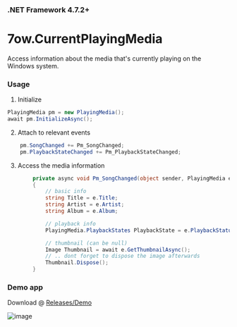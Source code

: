 ### .NET Framework 4.7.2+
# 7ow.CurrentPlayingMedia
Access information about the media that's currently playing on the Windows system.

### Usage

1. Initialize
```cs
PlayingMedia pm = new PlayingMedia();
await pm.InitializeAsync();
```

2. Attach to relevant events
```cs
    pm.SongChanged += Pm_SongChanged;
    pm.PlaybackStateChanged += Pm_PlaybackStateChanged;
```

3. Access the media information
```cs
        private async void Pm_SongChanged(object sender, PlayingMedia e)
        {
            // basic info
            string Title = e.Title;
            string Artist = e.Artist;
            string Album = e.Album;

            // playback info
            PlayingMedia.PlaybackStates PlaybackState = e.PlaybackStatus;

            // thumbnail (can be null)
            Image Thumbnail = await e.GetThumbnailAsync();
            // .. dont forget to dispose the image afterwards
            Thumbnail.Dispose();
        }
```


### Demo app

Download @ [Releases/Demo](https://github.com/owtysm/CurrentPlayingMedia/releases/tag/demo)

![image](https://github.com/user-attachments/assets/810d8b55-bfa7-491d-a9fb-69343cf915ea)
